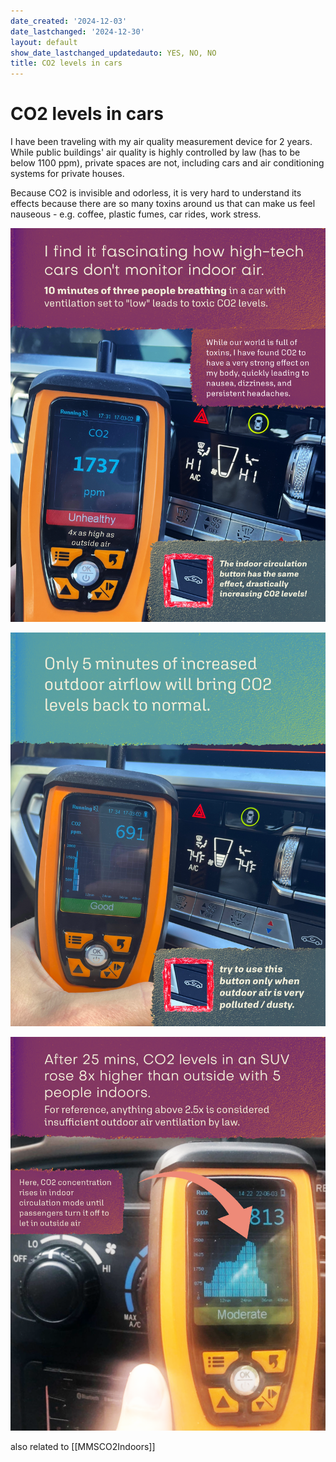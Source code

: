 ```yaml
---
date_created: '2024-12-03'
date_lastchanged: '2024-12-30'
layout: default
show_date_lastchanged_updatedauto: YES, NO, NO
title: CO2 levels in cars
---
```

# CO2 levels in cars
I have been traveling with my air quality measurement device for 2 years. While public buildings' air quality is highly controlled by law (has to be below 1100 ppm), private spaces are not, including cars and air conditioning systems for private houses.

Because CO2 is invisible and odorless, it is very hard to understand its effects because there are so many toxins around us that can make us feel nauseous - e.g. coffee, plastic fumes, car rides, work stress.

![](media/MMSCO2InCar-1.png)

![](media/MMSCO2InCar-2.png)

![](media/MMSCO2InCar-3.png)

also related to [[MMSCO2Indoors]]
